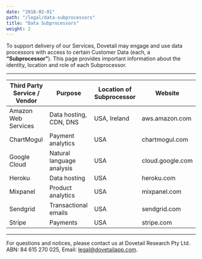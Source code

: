 ```yaml
---
date: "2018-02-01"
path: "/legal/data-subprocessors"
title: "Data Subprocessors"
weight: 2
---
```


To support delivery of our Services, Dovetail may engage and use data processors with access to certain Customer Data (each, a **“Subprocessor”**). This page provides important information about the identity, location and role of each Subprocessor.

---

| Third Party Service / Vendor | Purpose                   | Location of Subprocessor | Website          |
| ---------------------------- | ------------------------- | ------------------------ | ---------------- |
| Amazon Web Services          | Data hosting, CDN, DNS    | USA, Ireland             | aws.amazon.com   |
| ChartMogul                   | Payment analytics         | USA                      | chartmogul.com   |
| Google Cloud                 | Natural language analysis | USA                      | cloud.google.com |
| Heroku                       | Data hosting              | USA                      | heroku.com       |
| Mixpanel                     | Product analytics         | USA                      | mixpanel.com     |
| Sendgrid                     | Transactional emails      | USA                      | sendgrid.com     |
| Stripe                       | Payments                  | USA                      | stripe.com       |

---

For questions and notices, please contact us at Dovetail Research Pty Ltd. ABN: 84 615 270 025, Email: [legal@dovetailapp.com](mailto:legal@dovetailapp.com).
